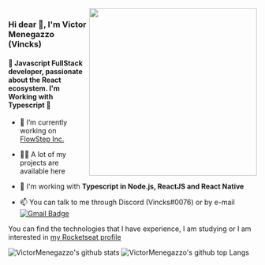 <img align="right" src="https://i.imgur.com/N0OPwfb.png" width="340"/>

### Hi dear 👋, I'm Victor Menegazzo (Vincks)
#### 🚀 Javascript FullStack developer, passionate about the React ecosystem. I'm Working with Typescript 💙

- 🔭 I’m currently working on [FlowStep Inc.](https://github.com/FlowStepInc)

- 👨‍💻 A lot of my projects are available here

- 💬 I'm working with **Typescript in Node.js, ReactJS and React Native**

- 📫 You can talk to me through Discord (Vincks#0076) or by e-mail [![Gmail Badge](https://img.shields.io/badge/-comercial.victormenegazzo@gmail.com-6633cc?style=flat-square&logo=Gmail&logoColor=white&link=mailto:comercial.victormenegazzo@gmail.com)](mailto:comercial.victormenegazzo@gmail.com)


You can find the technologies that I have experience, I am studying or I am interested in [my Rocketseat profile](https://app.rocketseat.com.br/me/victor-menegazzo)


![VictorMenegazzo's github stats](https://github-readme-stats.vercel.app/api?username=VictorMenegazzo&bg_color=332f54&title_color=7aa1ef&text_color=96a6ed)
![VictorMenegazzo's github top Langs](https://github-readme-stats.vercel.app/api/top-langs/?username=VictorMenegazzo&layout=compact&bg_color=332f54&title_color=7aa1ef&text_color=96a6ed)
